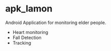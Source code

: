 # apk_lamon

Android Application for monitoring elder people.
- Heart monitoring
- Fall Detection 
- Tracking

